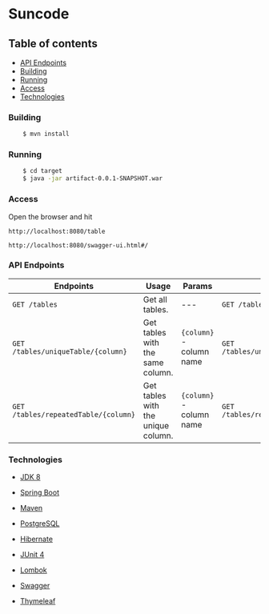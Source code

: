 # Suncode

## Table of contents
* [API Endpoints](#api-endpoints)
* [Building](#building)
* [Running](#running)
* [Access](#access)
* [Technologies](#technologies)



### Building

```sh
    $ mvn install
```

### Running   

```sh 
    $ cd target
    $ java -jar artifact-0.0.1-SNAPSHOT.war
```

### Access
Open the browser and hit
```
http://localhost:8080/table
```
```
http://localhost:8080/swagger-ui.html#/
```

### API Endpoints
|Endpoints|Usage|Params|Example|
|---|---|---|---|
|```GET /tables ```|Get all tables.|---|```GET /tables ```|
|```GET /tables/uniqueTable/{column} ```|Get tables with the same column.|```{column}``` - column name|```GET /tables/uniqueTable/kolumna1```|
|```GET /tables/repeatedTable/{column} ```|Get tables with the unique column.|```{column}``` - column name|```GET /tables/repeatedTable/kolumna1```|

### Technologies

* [JDK 8](https://www.oracle.com/technetwork/java/index.html)

* [Spring Boot](https://spring.io/projects/spring-boot) 

* [Maven](https://maven.apache.org/)

* [PostgreSQL](https://www.postgresql.org/)

* [Hibernate](https://hibernate.org/)

* [JUnit 4](https://junit.org/junit4/)

* [Lombok](https://projectlombok.org/)

* [Swagger](https://swagger.io/)

* [Thymeleaf](https://www.thymeleaf.org/) 
